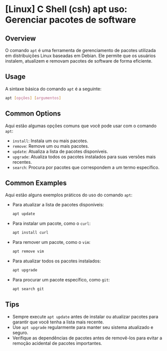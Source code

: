 # [Linux] C Shell (csh) apt uso: Gerenciar pacotes de software

## Overview
O comando `apt` é uma ferramenta de gerenciamento de pacotes utilizada em distribuições Linux baseadas em Debian. Ele permite que os usuários instalem, atualizem e removam pacotes de software de forma eficiente.

## Usage
A sintaxe básica do comando `apt` é a seguinte:

```bash
apt [opções] [argumentos]
```

## Common Options
Aqui estão algumas opções comuns que você pode usar com o comando `apt`:

- `install`: Instala um ou mais pacotes.
- `remove`: Remove um ou mais pacotes.
- `update`: Atualiza a lista de pacotes disponíveis.
- `upgrade`: Atualiza todos os pacotes instalados para suas versões mais recentes.
- `search`: Procura por pacotes que correspondem a um termo específico.

## Common Examples
Aqui estão alguns exemplos práticos do uso do comando `apt`:

- Para atualizar a lista de pacotes disponíveis:
  ```bash
  apt update
  ```

- Para instalar um pacote, como o `curl`:
  ```bash
  apt install curl
  ```

- Para remover um pacote, como o `vim`:
  ```bash
  apt remove vim
  ```

- Para atualizar todos os pacotes instalados:
  ```bash
  apt upgrade
  ```

- Para procurar um pacote específico, como `git`:
  ```bash
  apt search git
  ```

## Tips
- Sempre execute `apt update` antes de instalar ou atualizar pacotes para garantir que você tenha a lista mais recente.
- Use `apt upgrade` regularmente para manter seu sistema atualizado e seguro.
- Verifique as dependências de pacotes antes de removê-los para evitar a remoção acidental de pacotes importantes.